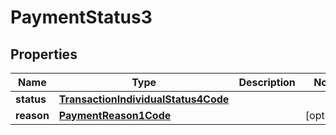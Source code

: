 
# PaymentStatus3

## Properties
Name | Type | Description | Notes
------------ | ------------- | ------------- | -------------
**status** | [**TransactionIndividualStatus4Code**](TransactionIndividualStatus4Code.md) |  | 
**reason** | [**PaymentReason1Code**](PaymentReason1Code.md) |  |  [optional]



